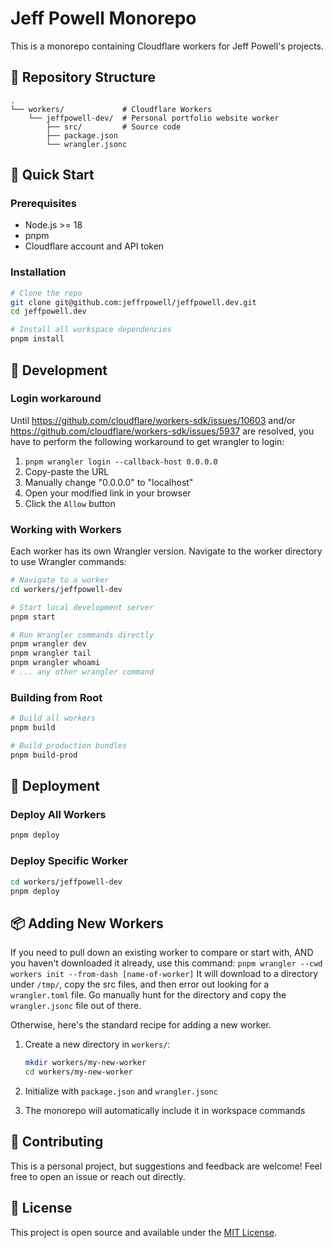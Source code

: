 # Jeff Powell Monorepo

This is a monorepo containing Cloudflare workers for Jeff Powell's projects.

## 📁 Repository Structure

```
.
└── workers/             # Cloudflare Workers
    └── jeffpowell-dev/  # Personal portfolio website worker
        ├── src/         # Source code
        ├── package.json
        └── wrangler.jsonc
```

## 🚀 Quick Start

### Prerequisites
- Node.js >= 18
- pnpm
- Cloudflare account and API token

### Installation

```bash
# Clone the repo
git clone git@github.com:jeffrpowell/jeffpowell.dev.git
cd jeffpowell.dev

# Install all workspace dependencies
pnpm install
```

## 🔧 Development

### Login workaround

Until https://github.com/cloudflare/workers-sdk/issues/10603 and/or https://github.com/cloudflare/workers-sdk/issues/5937 are resolved, you have to perform the following workaround to get wrangler to login:

1. `pnpm wrangler login --callback-host 0.0.0.0`
2. Copy-paste the URL
3. Manually change "0.0.0.0" to "localhost"
4. Open your modified link in your browser
5. Click the `Allow` button

### Working with Workers

Each worker has its own Wrangler version. Navigate to the worker directory to use Wrangler commands:

```bash
# Navigate to a worker
cd workers/jeffpowell-dev

# Start local development server
pnpm start

# Run Wrangler commands directly
pnpm wrangler dev
pnpm wrangler tail
pnpm wrangler whoami
# ... any other wrangler command
```

### Building from Root

```bash
# Build all workers
pnpm build

# Build production bundles
pnpm build-prod
```

## 🚀 Deployment

### Deploy All Workers
```bash
pnpm deploy
```

### Deploy Specific Worker
```bash
cd workers/jeffpowell-dev
pnpm deploy
```

## 📦 Adding New Workers

If you need to pull down an existing worker to compare or start with, AND you haven't downloaded it already, use this command:
`pnpm wrangler --cwd workers init --from-dash [name-of-worker]`
It will download to a directory under `/tmp/`, copy the src files, and then error out looking for a `wrangler.toml` file. Go manually hunt for the directory and copy the `wrangler.jsonc` file out of there.

Otherwise, here's the standard recipe for adding a new worker.

1. Create a new directory in `workers/`:
   ```bash
   mkdir workers/my-new-worker
   cd workers/my-new-worker
   ```

2. Initialize with `package.json` and `wrangler.jsonc`

3. The monorepo will automatically include it in workspace commands

## 🤝 Contributing

This is a personal project, but suggestions and feedback are welcome! Feel free to open an issue or reach out directly.

## 📝 License

This project is open source and available under the [MIT License](LICENSE).
